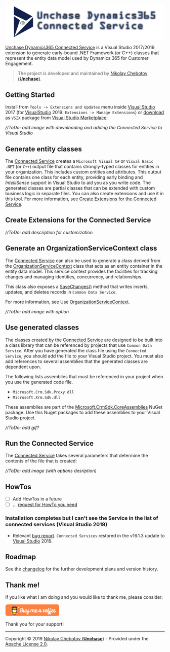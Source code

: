 #
![Unchase Dynamics365 Connected Service Logo](img/Unchase-Dynamics365-Connected-Service-Logo.png)

[Unchase Dynamics365 Connected Service](https://marketplace.visualstudio.com/items?itemName=Unchase.unchaseDynamics365ConnectedService) is a Visual Studio 2017/2019 extension to generate early-bound .NET Framework (or C++) classes that represent the entity data model used by Dynamics 365 for Customer Engagement.

> The project is developed and maintained by [Nikolay Chebotov (**Unchase**)](https://github.com/unchase).

## Getting Started

Install from `Tools -> Extensions and Updates` menu inside [Visual Studio](https://visualstudio.microsoft.com/vs/) 2017 (for [VisualStudio](https://visualstudio.microsoft.com/vs/) 2019: `Extensions -> Manage Extensions`) or [download](https://marketplace.visualstudio.com/items?itemName=unchase.unchaseDynamics365ConnectedService)  as `VSIX` package from [Visual Studio Marketplace](https://marketplace.visualstudio.com/items?itemName=Unchase.unchaseDynamics365connectedservice):

*//ToDo: add image with downloading and adding the Connected Service to Visual Studio*

## Generate entity classes
The [Connected Service](https://marketplace.visualstudio.com/items?itemName=Unchase.unchaseDynamics365ConnectedService) creates a `Microsoft Visual C#` or `Visual Basic .NET` (or `C++`) output file that contains strongly-typed classes for entities in your organization. 
This includes custom entities and attributes. This output file contains one class for each entity, providing early binding and *IntelliSense* support in Visual Studio to aid you as you write code. 
The generated classes are partial classes that can be extended with custom business logic in separate files. 
You can also create extensions and use it in this tool. 
For more information, see [Create Extensions for the Connected Service]().

## Create Extensions for the Connected Service

*//ToDo: add description for customization*

## Generate an OrganizationServiceContext class
The [Connected Service](https://marketplace.visualstudio.com/items?itemName=Unchase.unchaseDynamics365ConnectedService) can also be used to generate a class derived from the [OrganizationServiceContext](https://docs.microsoft.com/en-us/dotnet/api/microsoft.xrm.sdk.client.organizationservicecontext?view=dynamics-general-ce-9) class that acts as an entity container in the entity data model. 
This service context provides the facilities for tracking changes and managing identities, concurrency, and relationships. 

This class also exposes a [SaveChanges()](https://docs.microsoft.com/en-us/dotnet/api/microsoft.xrm.sdk.client.organizationservicecontext.savechanges?view=dynamics-general-ce-9#Microsoft_Xrm_Sdk_Client_OrganizationServiceContext_SaveChanges) method that writes inserts, updates, and deletes records in `Common Data Service`. 

For more information, see Use [OrganizationServiceContext](https://docs.microsoft.com/en-US/powerapps/developer/common-data-service/org-service/organizationservicecontext).

*//ToDo: add image with option*

## Use generated classes
The classes created by the [Connected Service](https://marketplace.visualstudio.com/items?itemName=Unchase.unchaseDynamics365ConnectedService) are designed to be built into a class library that can be referenced by projects that use `Common Data Service`. 
After you have generated the class file using the `Connected Service`, you should add the file to your Visual Studio project.
You must also add references to several assemblies that the generated classes are dependent upon.

The following lists assemblies that must be referenced in your project when you use the generated code file.

* `Microsoft.Crm.Sdk.Proxy.dll`
* `Microsoft.Xrm.Sdk.dll`

These assemblies are part of the [Microsoft.CrmSdk.CoreAssemblies](https://www.nuget.org/packages/Microsoft.CrmSdk.CoreAssemblies/) NuGet package. Use this Nuget packages to add these assemblies to your Visual Studio project.

*//ToDo: add gif?*

## Run the Connected Service

The [Connected Service](https://marketplace.visualstudio.com/items?itemName=Unchase.unchaseDynamics365ConnectedService) takes several parameters that determine the contents of the file that is created:

*//ToDo: add image (with options desription)*

## HowTos

- [ ] Add HowTos in a future
- [ ] ... [request for HowTo you need](https://github.com/unchase/Unchase.Dynamics365.Connectedservice/issues/new?title=DOC)

### Installation completes but I can't see the Service in the list of connected services (Visual Studio 2019)

- Relevant [bug report](https://developercommunity.visualstudio.com/content/problem/468751/vs2019-preview-cannot-install-connected-service-ex.html). `Connected Services` restored in the v16.1.3 update to [Visual Studio](https://visualstudio.microsoft.com/vs/) 2019.

## Roadmap

See the [changelog](CHANGELOG.md) for the further development plans and version history.

## Thank me!

If you like what I am doing and you would like to thank me, please consider:

[![Buy me a coffe!](img/buymeacoffe.png)](https://www.buymeacoffee.com/nikolaychebotov)

Thank you for your support!

----------

Copyright &copy; 2019 [Nikolay Chebotov (**Unchase**)](https://github.com/unchase) - Provided under the [Apache License 2.0](LICENSE.md).

